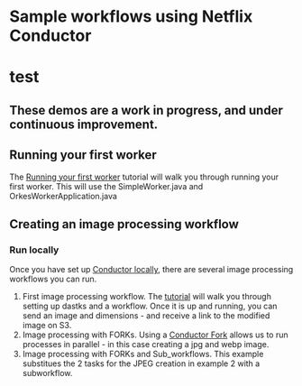 # Sample workflows using Netflix Conductor
# test

## These demos are a work in progress, and under continuous improvement.

## Running your first worker

The [Running your first worker](https://orkes.io/content/docs/getting-started/run/running-first-worker) tutorial will walk you through running your first worker.  This will use the SimpleWorker.java and OrkesWorkerApplication.java

## Creating an image processing workflow
### Run locally
Once you have set up [Conductor locally](https://orkes.io/content/docs/getting-started/install/running-locally), there are several image processing workflows you can run.

1. First image processing workflow. The [tutorial](https://orkes.io/content/blog/image-processing-workflow-with-conductor) will walk you through setting up dastks and a workflow.  Once it is up and running, you can send an image and dimensions - and receive a link to the modified image on S3.
2. Image processing with FORKs.  Using a [Conductor Fork](https://orkes.io/content/blog/image-processing-multiple-images-forks) allows us to run  processes in parallel - in this case creating a jpg and webp image.
3. Image processing with FORKs and Sub_workflows.  This example substitues the 2 tasks for the JPEG creation in example 2 with a subworkflow.
